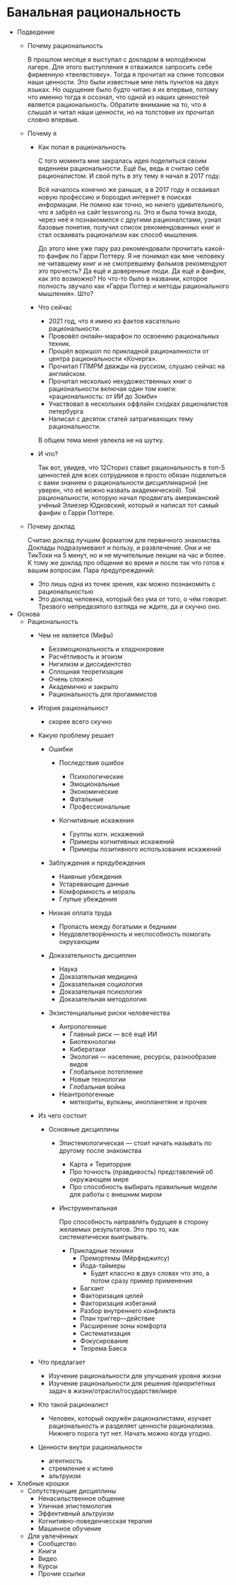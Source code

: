 # Банальная рациональность

- Подведение
    - Почему рациональность

        В прошлом месяце я выступал с докладом в молодёжном лагере. Для этого выступления я отважился запросить себе фирменную «твелвстовку». Тогда я прочитал на спине толсовки наши ценности. Это были известные мне пять пунктов на двух языках. Но ощущение было будто читаю я их впервые, потому что именно тогда я осознал, что одной из наших ценностей является рациональность. Обратите внимание на то, что я слышал и читал наши ценности, но на толстовке их прочитал словно впервые.

    - Почему я
        - Как попал в рациональность

            С того момента мне закралась идея поделиться своим видением рациональности. Ещё бы, ведь я считаю себя рационалистом. И свой путь в эту тему я начал в 2017 году.

            Всё началось конечно же раньше, а в 2017 году я осваивал новую профессию и бороздил интернет в поисках информации. Не помню как точно, но ничего удивительного, что я забрёл на сайт lesswrong.ru. Это и была точка входа, через неё я познакомился с другими рационалстами, узнал базовые понятия, получил список рекомендованных книг и стал осваивать рационализм как способ мышления.

            До этого мне уже пару раз рекомендовали прочитать какой-то фанфик по Гарри Поттеру. Я не понимал как мне человеку не читавшему книг и не смотревшему фильмов рекомендуют это прочесть? Да ещё и доверенные люди. Да ещё и фанфик, как это возможно? Но что-то было в названии, которое полность звучало как «Гарри Поттер и методы рационального мышления». Што?

        - Что сейчас
            - 2021 год, что я имею из фактов касательно рациональности.
            - Прововёл онлайн-марафон по освоению рациональных техник.
            - Прошёл воркшоп по прикладной рационалнности от центра рациональности «Кочерга».
            - Прочитал ГПМРМ дважды на русском, слушаю сейчас на английском.
            - Прочитал несколько нехудожественных книг о рациональности включая один том книги: «рациональность: от ИИ до Зомби»
            - Участвовал в нескольких оффлайн сходках рационалистов петербурга
            - Написал с десяток статей затрагивающих тему рациональности.

            В общем тема меня увлекла не на шутку.

        - И что?

            Так вот, увидев, что 12Сториз ставит рациональность в топ-5 ценностей для всех сотрудников я просто обязан поделиться с вами знанием о рациональности дисциплинарной (не уверен, что её можно назвать академической). Той рациональности, которую начал продвигать американский учёный Элиезер Юдковский, который и написал тот самый фанфик о Гарри Поттере.

    - Почему доклад

        Считаю доклад лучшим форматом для первичного знакомства. Доклады подразумевают и пользу, и развлечение. Они и не ТикТоки на 5 минут, но и не мучительные лекции на час и более. К тому же доклад про общение во время и после так что готов к вашим вопросам. Пара предупреждений:

        - Это лишь одна из точек зрения, как можно познакомить с рациональностью
        - Это доклад человека, который без ума от того, о чём говорит. Трезвого непредвзятого взгляда не ждите, да и скучно оно.
- Основа
    - Рациональностъ
        - Чем не является (Мифы)
            - Безэмоциональность и хладнокровие
            - Расчётливость и эгоизм
            - Нигилизм и диссидентство
            - Сплошная теоретизация
            - Очень сложно
            - Академично и закрыто
            - Рациональность для прогаммистов
        - Итория рациональност
          - скорее всего скучно
        - Какую проблему решает
            - Ошибки
                - Последствия ошибок
                    - Психологические
                    - Эмоциональные
                    - Экономические
                    - Фатальные
                    - Профессиональные

                - Когнитивные искажения
                    - Группы когн. искажений
                    - Примеры когнитивных искажений
                    - Примеры позитивного использования искажений

            - Заблуждения и предубеждения
                - Наивные убеждения
                - Устаревающие данные
                - Комформность и мораль
                - Глупые убеждения

            - Низкая оплата труда

                - Пропасть между богатыми и бедными
                - Неудовлетворённость и неспособность помогать окрухающим

            - Доказательность дисциплин
                - Наука
                - Доказательная медицина
                - Доказательная социология
                - Доказательная психология
                - Доказательная методология
            - Экзистенциальные риски человечества
                - Антропогенные
                    - Главный риск — всё ещё ИИ
                    - Биотехнологии
                    - Кибератаки
                    - Экология — население, ресурсы, разнообразие видов
                    - Глобальное потепление
                    - Новые технологии
                    - Глобальная война
                - Неантропогенные
                    - метеориты, вулканы, инопланетяне и прочее

        - Из чего состоит
            - Основные дисциплины
              - Эпистемологическая — стоит начать называть по другому после знакомства
                  - Карта ≠ Територрия
                  - Про точность (правдивость) представлений об окружающем мире
                  - Про способность выбирать правильные модели для работы с внешним миром

              - Инструментальная

                  Про способность направлять будущее в сторону желаемых результатов. Это про то, как систематически выигрывать.

                  - Прикладные техники
                      - Премортемы (Мёрфиджитсу)
                      - Йода-таймеры
                        - Будет классно в двух словах что это, а потом сразу пример применения
                      - Багхант
                      - Факторизация целей
                      - Факторизация избеганий
                      - Разбор внутреннего конфликта
                      - План триггер—действие
                      - Расширение зоны комфорта
                      - Систематизация
                      - Фокусирование
                      - Теорема Баеса

        - Что предлагает

            - Изучение рациональности для улучшения уровня жизни
            - Изучение рациональности для решения приоритетных задач в жизни/отрасли/государстве/мире

        - Кто такой рационалист
            - Человек, который окружён рационалистами, изучает рациональность и разделяет ценности рационализма. Нижнего порога тут нет. Начать можно когда угодно.

        - Ценности внутри рациональности
          - агентность
          - стремление к истине
          - альтруизм
- Хлебные крошки
    - Сопутствующие дисциплины
        - Ненасильственное общение
        - Уличная эпистемология
        - Эффективный альтруизм
        - Когнитивно-поведенчесская терапия
        - Машинное обучение
    - Для увлечённых
        - Сообщество
        - Книги
        - Видео
        - Курсы
        - Прочие ссылки